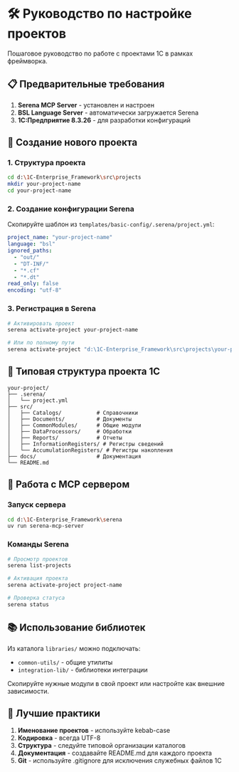 # 🛠️ Руководство по настройке проектов

Пошаговое руководство по работе с проектами 1С в рамках фреймворка.

## 📋 Предварительные требования

1. **Serena MCP Server** - установлен и настроен
2. **BSL Language Server** - автоматически загружается Serena
3. **1С:Предприятие 8.3.26** - для разработки конфигураций

## 🚀 Создание нового проекта

### 1. Структура проекта

```bash
cd d:\1C-Enterprise_Framework\src\projects
mkdir your-project-name
cd your-project-name
```

### 2. Создание конфигурации Serena

Скопируйте шаблон из `templates/basic-config/.serena/project.yml`:

```yaml
project_name: "your-project-name"
language: "bsl"
ignored_paths:
  - "out/"
  - "DT-INF/"
  - "*.cf"
  - "*.dt"
read_only: false
encoding: "utf-8"
```

### 3. Регистрация в Serena

```bash
# Активировать проект
serena activate-project your-project-name

# Или по полному пути
serena activate-project "d:\1C-Enterprise_Framework\src\projects\your-project-name"
```

## 📁 Типовая структура проекта 1С

```
your-project/
├── .serena/
│   └── project.yml
├── src/
│   ├── Catalogs/           # Справочники
│   ├── Documents/          # Документы
│   ├── CommonModules/      # Общие модули
│   ├── DataProcessors/     # Обработки
│   ├── Reports/            # Отчеты
│   ├── InformationRegisters/ # Регистры сведений
│   └── AccumulationRegisters/ # Регистры накопления
├── docs/                   # Документация
└── README.md
```

## 🔄 Работа с MCP сервером

### Запуск сервера

```bash
cd d:\1C-Enterprise_Framework\serena
uv run serena-mcp-server
```

### Команды Serena

```bash
# Просмотр проектов
serena list-projects

# Активация проекта
serena activate-project project-name

# Проверка статуса
serena status
```

## 📚 Использование библиотек

Из каталога `libraries/` можно подключать:

- `common-utils/` - общие утилиты
- `integration-lib/` - библиотеки интеграции

Скопируйте нужные модули в свой проект или настройте как внешние зависимости.

## 🎯 Лучшие практики

1. **Именование проектов** - используйте kebab-case
2. **Кодировка** - всегда UTF-8
3. **Структура** - следуйте типовой организации каталогов
4. **Документация** - создавайте README.md для каждого проекта
5. **Git** - используйте .gitignore для исключения служебных файлов 1С
